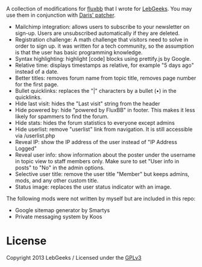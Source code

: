 A collection of modifications for [fluxbb](http://fluxbb.org) that I wrote for [LebGeeks](http://lebgeeks.com/). You may use them in conjunction with [Daris' patcher](https://github.com/daris/fluxbb-patcher).

- Mailchimp integration: allows users to subscribe to your newsletter on sign-up. Users are unsubscribed automatically if they are deleted.
- Registration challenge: A math challenge that visitors need to solve in order to sign up. it was written for a tech community, so the assumption is that the user has basic programming knowledge.
- Syntax highlighting: highlight [code] blocks using prettify.js by Google. 
- Relative time: displays timestamps as relative, for example "5 days ago" instead of a date.
- Better titles: removes forum name from topic title, removes page number for the first page.
- Bullet quicklinks: replaces the "|" characters by a bullet (&bull;) in the quicklinks.
- Hide last visit: hides the "Last visit" string from the header
- Hide powered by: hide "powered by FluxBB" in footer. This makes it less likely for spammers to find the forum.
- Hide stats: hides the forum statistics to everyone except admins
- Hide userlist: remove "userlist" link from navigation. It is still accessible via /userlist.php
- Reveal IP: show the IP address of the user instead of "IP Address Logged"
- Reveal user info: show information about the poster under the username in topic view to staff members only. Make sure to set "User info in posts" to "No" in the admin options.
- Selective user title: remove the user title "Member" but keeps admins, mods, and any other custom title.
- Status image: replaces the user status indicator with an image.

The following mods were not written by myself but are included in this repo:

- Google sitemap generator by Smartys
- Private messaging system by Koos

# License

Copyright 2013 LebGeeks / 
Licensed under the [GPLv3](http://www.gnu.org/licenses/gpl-3.0.html)
